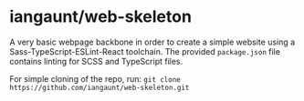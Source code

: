 # iangaunt/web-skeleton

A very basic webpage backbone in order to create a simple website using a Sass-TypeScript-ESLint-React toolchain. The provided `package.json` file contains linting for SCSS and TypeScript files.

For simple cloning of the repo, run:
```git clone https://github.com/iangaunt/web-skeleton.git```
